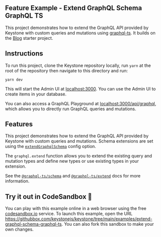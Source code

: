 ## Feature Example - Extend GraphQL Schema GraphQL TS

This project demonstrates how to extend the GraphQL API provided by Keystone with custom queries and mutations using [graphql-ts](https://github.com/Thinkmill/graphql-ts).
It builds on the [Blog](../blog) starter project.

## Instructions

To run this project, clone the Keystone repository locally, run `yarn` at the root of the repository then navigate to this directory and run:

```shell
yarn dev
```

This will start the Admin UI at [localhost:3000](http://localhost:3000).
You can use the Admin UI to create items in your database.

You can also access a GraphQL Playground at [localhost:3000/api/graphql](http://localhost:3000/api/graphql), which allows you to directly run GraphQL queries and mutations.

## Features

This project demonstrates how to extend the GraphQL API provided by Keystone with custom queries and mutations.
Schema extensions are set using the [`extendGraphqlSchema`](https://keystonejs.com/docs/apis/config#extend-graphql-schema) config option.

The `graphql.extend` function allows you to extend the existing query and mutation types and define new types or use existing types in your extension.

See the [`@graphql-ts/schema`](https://docsmill.dev/npm/@graphql-ts/schema) and [`@graphql-ts/extend`](https://docsmill.dev/npm/@graphql-ts/extend) docs for more information.

## Try it out in CodeSandbox 🧪

You can play with this example online in a web browser using the free [codesandbox.io](https://codesandbox.io/) service. To launch this example, open the URL https://githubbox.com/keystonejs/keystone/tree/main/examples/extend-graphql-schema-graphql-ts. You can also fork this sandbox to make your own changes.
